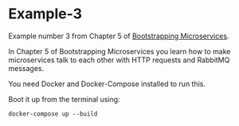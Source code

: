 # Example-3

Example number 3 from Chapter 5 of [Bootstrapping Microservices](http://bit.ly/2o0aDsP).

In Chapter 5 of Bootstrapping Microservices you learn how to make microservices talk to each other with HTTP requests and RabbitMQ messages.

You need Docker and Docker-Compose installed to run this.

Boot it up from the terminal using:

    docker-compose up --build

